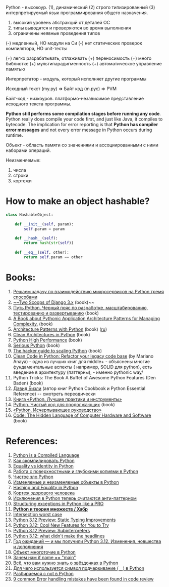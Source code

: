 Python - высокоур. (1), динамический (2) строго типизированный (3) интерпретируемый язык программирования общего назначения.
1. высокий уровень абстракций от деталей ОС
2. типы выводятся и проверяются во время выполнения
3. ограничены неявные проведения типов

(-) медленный, НО модули на Си
(-) нет статических проверок компилятора, НО unit-тесты

(+) легко разрабатывать, отлаживать
(+) переносимость
(+) много библиотке
(+) мультипарадигменность 
(+) автоматическое управление памятью

Интерпретатор - модуль, который исполняет другие программы

Исходный текст (my.py) => Байт код (m.pyc) => PVM 

Байт-код - низкоуров. платформо-независимое представление исходного текста программы.

**Python still performs some compilation stages before running any code**. Python really does compile your code first, and just like Java, it compiles to bytecode. The implication for error reporting is that **Python has compiler error messages** and not every error message in Python occurs during runtime.

Объект - область памяти со значениями и ассоциированными с ними наборами операций.

Неизменяемые:
1. числа
2. строки 
3. кортежи

# How to make an object hashable?

```Python
class HashableObject:  
  
    def __init__(self, param):  
        self.param = param  
  
    def __hash__(self):  
        return hash(str(self))
  
    def __eq__(self, other):  
        return self.param == other
```

# Books:

1. [Решаем задачу по взаимодействию микросервисов на Python тремя способами](https://habr.com/ru/companies/selectel/articles/724278/)
2. [~~Two Scoops of Django 3.x](http://libgen.rs/book/index.php?md5=E0DACBC45EF304D4CF7A1834ADC0688E) (book)~~
3. [Путь Python. Черный пояс по разработке, масштабированию, тестированию и развертыванию](http://libgen.rs/book/index.php?md5=5A6DBBD2EE098B4C7814F83D1DB7E023) (book)
4. [A Book about Pythonic Application Architecture Patterns for Managing Complexity.](https://github.com/cosmicpython/book) (book)
5. [Architecture Patterns with Python](http://libgen.rs/book/index.php?md5=3C25B72C2A1F697493D2154568C2548A) (book) ([ru](https://habr.com/ru/company/piter/blog/588060/))
6. [Clean Architectures in Python](http://libgen.rs/book/index.php?md5=3F143E1E2FDA15BF076E00F9166C8923) (book)
7. [Python High Performance](http://libgen.rs/book/index.php?md5=38086B4AEAB05B123654486E9D26B013) (book)
8. [Serious Python](http://libgen.rs/book/index.php?md5=9CBE93B588D4CD54CD120C02A7945A9D) (book)
9. [The hacker guide to scaling Python](http://libgen.rs/book/index.php?md5=5F2AC324A3E9EFE5E823B717B5A87894) (book)
10. [Clean Code in Python: Refactor your legacy code base](http://libgen.rs/book/index.php?md5=3AA57D783700133B60D5CE69BC731066) (by Mariano Anaya) - одна из лучших книг для middle+ - объяснены многие фундаментальные аспекты ( например, SOLID для python), есть введение в архитектуру (паттерны), - именно pythonic way/
11. Python Tricks: The Book A Buffet of Awesome Python Features (Den Baden) (book)
12. [Дэвид Бизли](https://www.youtube.com/user/dabeazllc/videos) (автор книг Python Cookbook и Python Essential Reference) -- смотреть переодически
13. [Книга «Python. Лучшие практики и инструменты»](https://habr.com/ru/company/piter/blog/556786/)
14. [Python. Чистый код для продолжающих](http://libgen.rs/book/index.php?md5=E49284A956AA70798160D0E2C1ABA195) (book)
15. [«Python. Исчерпывающее руководство»](http://libgen.rs/book/index.php?md5=9FFD0F039915B302BB804168FB51D358)
16. [Code: The Hidden Language of Computer Hardware and Software](http://libgen.rs/book/index.php?md5=130395E5B96E02116CCEA941BCB42DDD) (book)

# References:

1. [Python is a Compiled Language](!https://eddieantonio.ca/blog/2023/10/25/python-is-a-compiled-language/)
2. [Как скомпилировать Python](https://habr.com/ru/companies/exness/articles/542106/)
3. [Equality vs identity in Python](https://www.pythonmorsels.com/equality-vs-identity/)
4. [Работа с поверхностными и глубокими копиями в Python](https://habr.com/ru/companies/ruvds/articles/702486/)
5. [Чистое зло Python](https://habr.com/ru/companies/oleg-bunin/articles/485960/)
6. [Изменяемые и неизменяемые объекты в Python](https://habr.com/ru/companies/otus/articles/664302/)
7. [Hashing and Equality in Python](!https://eng.lyft.com/hashing-and-equality-in-python-2ea8c738fb9d)
8. [Кортеж здорового человека](https://habr.com/ru/articles/438162/)
9. [Исключения в Python теперь считаются анти-паттерном](https://habr.com/ru/companies/oleg-bunin/articles/445234/)
10. [Structuring exceptions in Python like a PRO](https://guicommits.com/how-to-structure-exception-in-python-like-a-pro/)
11. [**Python и теория множеств / Хабр**](https://habr.com/ru/post/516858/)
12. [Intersection worst case](https://www.notion.so/Python-cbacb905d0ea43f5b5bac1fadb228bc4?pvs=21)
13. [Python 3.12 Preview: Static Typing Improvements](https://realpython.com/python312-typing/)
14. [Python 3.12: Cool New Features for You to Try](https://realpython.com/python312-new-features/)
15. [Python 3.12 Preview: Subinterpreters](https://realpython.com/python312-subinterpreters/)
16. [Python 3.12: what didn't make the headlines](https://www.bitecode.dev/p/python-312-what-didnt-make-the-headlines)
17. [Год ожиданий — и мы получили Python 3.12. Изменения, новшества и дополнения](https://habr.com/ru/companies/selectel/articles/761914/)
18. [Объект многоточие в Python](https://habr.com/ru/companies/otus/articles/716174/)
19. [Зачем нам if name == "main"](https://teletype.in/@pythontalk/if_name_name)
20. [Всё, что вам нужно знать о звёздочках в Python](https://teletype.in/@pythontalk/python_asteriks)
21. [Для чего используется символ подчеркивание ( _ ) в Python](https://webdevblog.ru/dlya-chego-ispolzuetsya-simvol-podcherkivanie-_-v-python/)
22. [Разбираемся с not в Python](https://habr.com/ru/companies/otus/articles/542474/)
23. [9 common Error handling mistakes have been found in code review](https://iorilan.medium.com/9-common-error-handling-mistakes-have-been-found-in-code-review-ab935955283d)